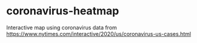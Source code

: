 # coronavirus-heatmap
Interactive map using coronavirus data from https://www.nytimes.com/interactive/2020/us/coronavirus-us-cases.html
